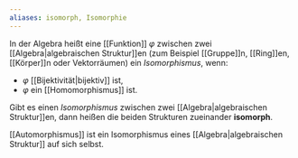 ```yaml
---
aliases: isomorph, Isomorphie
---
```

In der Algebra heißt eine [[Funktion]] $φ$ zwischen zwei [[Algebra|algebraischen Struktur]]en (zum Beispiel [[Gruppe]]n, [[Ring]]en, [[Körper]]n oder Vektorräumen) ein _Isomorphismus_, wenn:

- $φ$ [[Bijektivität|bijektiv]] ist,
- $φ$  ein [[Homomorphismus]] ist.

Gibt es einen *Isomorphismus* zwischen zwei  [[Algebra|algebraischen Struktur]]en, dann heißen die beiden Strukturen zueinander **isomorph**.

[[Automorphismus]] ist ein Isomorphismus eines [[Algebra|algebraischen Struktur]] auf sich selbst.